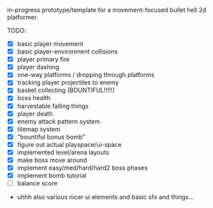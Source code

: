 in-progress prototype/template for a movement-focused bullet hell 2d platformer.

TODO:
- [x] basic player movement
- [x] basic player-environment collisions
- [x] player primary fire
- [x] player dashing
- [x] one-way platforms / dropping through platforms
- [x] tracking player projectiles to enemy
- [x] basket collecting (BOUNTIFUL!!!!!)
- [x] boss health
- [x] harvestable falling things
- [x] player death
- [x] enemy attack pattern system
- [x] tilemap system
- [x] "bountiful bonus bomb"
- [x] figure out actual playspace/ui-space
- [x] implemented level/arena layouts
- [x] make boss move around
- [x] implement easy/med/hard/hard2 boss phases
- [x] implement bomb tutorial
- [ ] balance score
- uhhh also various nicer ui elements and basic sfx and things...
